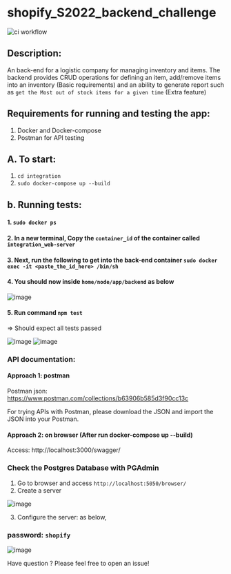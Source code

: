 # shopify_S2022_backend_challenge
![ci workflow](https://github.com/kennguyen0303/shopify_S2022_backend_challenge//actions/workflows/node.yml/badge.svg)

## Description: 

An back-end for a logistic company for managing inventory and items. The backend provides CRUD operations for defining an item, add/remove items into an inventory (Basic requirements) and an ability to generate report such as `get the Most out of stock items for a given time` (Extra feature)

## Requirements for running and testing the app:
1. Docker and Docker-compose
2. Postman for API testing

## A. To start:
1. `cd integration`
2. `sudo docker-compose up --build`

## b. Running tests:
#### 1. `sudo docker ps`
#### 2.  In a new terminal, Copy the `container_id` of the container called `integration_web-server`
#### 3. Next, run the following to get into the back-end container `sudo docker exec -it <paste_the_id_here> /bin/sh` 
#### 4. You should now inside `home/node/app/backend` as below

![image](https://user-images.githubusercontent.com/60043570/150525007-e3a12908-dea6-4a40-90e2-1353f31be75d.png)

#### 5. Run command `npm test`

=> Should expect all tests passed

![image](https://user-images.githubusercontent.com/60043570/150525166-ec63a765-709b-46e4-838d-22d6105aab29.png)
![image](https://user-images.githubusercontent.com/60043570/150527016-0f626751-80e5-4a5d-8609-c7d050420433.png)

### API documentation:
#### Approach 1: postman
Postman json: https://www.postman.com/collections/b63906b585d3f90cc13c 

For trying APIs with Postman, please download the JSON and import the JSON into your Postman.

#### Approach 2: on browser (After run docker-compose up --build)

Access: http://localhost:3000/swagger/

### Check the Postgres Database with PGAdmin

1. Go to browser and access `http://localhost:5050/browser/`
2. Create a server 

![image](https://user-images.githubusercontent.com/60043570/150526087-f9c1e3b6-e63b-4dc6-86ec-3ef2e9724395.png)

3. Configure the server: as below, 
### password: `shopify`
![image](https://user-images.githubusercontent.com/60043570/150526163-c7578781-8be2-434e-804e-19a7bd908702.png)

Have question ? Please feel free to open an issue!
